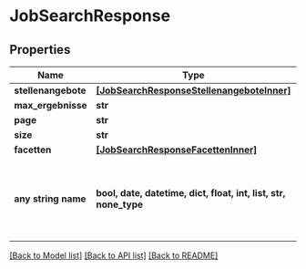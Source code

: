 # JobSearchResponse


## Properties
Name | Type | Description | Notes
------------ | ------------- | ------------- | -------------
**stellenangebote** | [**[JobSearchResponseStellenangeboteInner]**](JobSearchResponseStellenangeboteInner.md) |  | [optional] 
**max_ergebnisse** | **str** |  | [optional] 
**page** | **str** |  | [optional] 
**size** | **str** |  | [optional] 
**facetten** | [**[JobSearchResponseFacettenInner]**](JobSearchResponseFacettenInner.md) |  | [optional] 
**any string name** | **bool, date, datetime, dict, float, int, list, str, none_type** | any string name can be used but the value must be the correct type | [optional]

[[Back to Model list]](../README.md#documentation-for-models) [[Back to API list]](../README.md#documentation-for-api-endpoints) [[Back to README]](../README.md)



